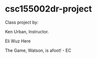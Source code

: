 # csc155002dr-project

Class project by:

Ken Urban, Instructor.

Eli Wuz Here

The Game, Watson, is afoot! - EC
